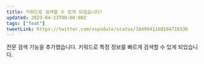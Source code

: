 ```yaml
---
title: 키워드로 검색할 수 있게 되었습니다!
updated: 2023-04-23T00:00:00Z
tags: ["feat"]
tweetLink: https://twitter.com/vspodule/status/1649941160104718336
---
```


전문 검색 기능을 추가했습니다. 키워드로 특정 정보를 빠르게 검색할 수 있게 되었습니다.